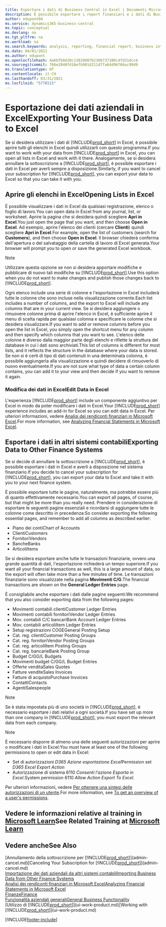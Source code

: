 ```yaml
---
title: Esportare i dati di Business Central in Excel | Documenti Microsoft
description: È possibile esportare i report finanziari e i dati di Business Intelligence da Business Central in Excel o aprire i dati di Business Central in Excel.
author: edupont04
ms.service: dynamics365-business-central
ms.topic: conceptual
ms.devlang: na
ms.tgt_pltfrm: na
ms.workload: na
ms.search.keywords: analysis, reporting, financial report, business intelligence, BI, Excel
ms.date: 04/01/2021
ms.author: edupont
ms.openlocfilehash: 4a6bfb8d20c13019807b2308737380c4fd31dcc6
ms.sourcegitcommit: 766e2840fd16efb901d211d7fa64d96766ac99d9
ms.translationtype: HT
ms.contentlocale: it-CH
ms.lasthandoff: 03/31/2021
ms.locfileid: "5776515"
---
```

# <a name="exporting-your-business-data-to-excel"></a><span data-ttu-id="055ed-103">Esportazione dei dati aziendali in Excel</span><span class="sxs-lookup"><span data-stu-id="055ed-103">Exporting Your Business Data to Excel</span></span>
<span data-ttu-id="055ed-104">Se si desidera utilizzare i dati di [!INCLUDE[prod_short](includes/prod_short.md)] in Excel, è possibile aprire tutti gli elenchi in Excel quindi utilizzarli con questo programma.</span><span class="sxs-lookup"><span data-stu-id="055ed-104">If you want to work with your data from [!INCLUDE[prod_short](includes/prod_short.md)] in Excel, you can open all lists in Excel and work with it there.</span></span> <span data-ttu-id="055ed-105">Analogamente, se si desidera annullare la sottoscrizione a [!INCLUDE[prod_short](includes/prod_short.md)], è possibile esportare i dati in Excel per averli sempre a disposizione.</span><span class="sxs-lookup"><span data-stu-id="055ed-105">Similarly, if you want to cancel your subscription for [!INCLUDE[prod_short](includes/prod_short.md)], you can export your data to Excel so that you can take it with you.</span></span>

## <a name="opening-lists-in-excel"></a><span data-ttu-id="055ed-106">Aprire gli elenchi in Excel</span><span class="sxs-lookup"><span data-stu-id="055ed-106">Opening Lists in Excel</span></span>
<span data-ttu-id="055ed-107">È possibile visualizzare i dati in Excel da qualsiasi registrazione, elenco o foglio di lavoro.</span><span class="sxs-lookup"><span data-stu-id="055ed-107">You can open data in Excel from any journal, list, or worksheet.</span></span> <span data-ttu-id="055ed-108">Aprire la pagina che si desidera quindi scegliere **Apri in Excel**.</span><span class="sxs-lookup"><span data-stu-id="055ed-108">You just open the page that you want, and then choose **Open in Excel**.</span></span> <span data-ttu-id="055ed-109">Ad esempio, aprire l'elenco dei clienti (cercare **Clienti**) quindi scegliere **Apri in Excel**.</span><span class="sxs-lookup"><span data-stu-id="055ed-109">For example, open the list of customers (search for **Customers**), and then choose **Open in Excel**.</span></span> <span data-ttu-id="055ed-110">Il browser chiederà conferma dell'apertura o del salvataggio della cartella di lavoro di Excel generata.</span><span class="sxs-lookup"><span data-stu-id="055ed-110">Your browser will prompt you to open or save the generated Excel workbook.</span></span>  

> [!NOTE]
> <span data-ttu-id="055ed-111">Utilizzare questa opzione se non si desidera apportare modifiche e pubblicare di nuovo tali modifiche su [!INCLUDE[prod_short](includes/prod_short.md)].</span><span class="sxs-lookup"><span data-stu-id="055ed-111">Use this option when you do not want to make changes and publish those changes back to [!INCLUDE[prod_short](includes/prod_short.md)].</span></span>  

<span data-ttu-id="055ed-112">Ogni elenco include una serie di colonne e l'esportazione in Excel includerà tutte le colonne che sono incluse nella visualizzazione corrente.</span><span class="sxs-lookup"><span data-stu-id="055ed-112">Each list includes a number of columns, and the export to Excel will include any columns that are in your current view.</span></span> <span data-ttu-id="055ed-113">Se si desidera aggiungere o rimuovere colonne prima di aprire l'elenco in Excel, è sufficiente aprire il menu di scelta rapida per qualsiasi colonna e specificare le colonne che si desidera visualizzare.</span><span class="sxs-lookup"><span data-stu-id="055ed-113">If you want to add or remove columns before you open the list in Excel, you simply open the shortcut menu for any column and then specify which columns that you want to see.</span></span> <span data-ttu-id="055ed-114">L'elenco delle colonne è diverso dalla maggior parte degli elenchi e riflette la struttura del database in cui i dati sono archiviati.</span><span class="sxs-lookup"><span data-stu-id="055ed-114">This list of columns is different for most lists, and it reflects the structure in the database where your data is stored.</span></span> <span data-ttu-id="055ed-115">Se non si è certi di tipo di dati contenuti in una determinata colonna, è possibile aggiungerla alla visualizzazione e quindi decidere di rimuoverlo di nuovo eventualmente.</span><span class="sxs-lookup"><span data-stu-id="055ed-115">If you are not sure what type of data a certain column contains, you can add it to your view and then decide if you want to remove it again.</span></span>  

### <a name="edit-data-in-excel"></a><span data-ttu-id="055ed-116">Modifica dei dati in Excel</span><span class="sxs-lookup"><span data-stu-id="055ed-116">Edit Data in Excel</span></span>
<span data-ttu-id="055ed-117">L'esperienza [!INCLUDE[prod_short](includes/prod_short.md)] include un componente aggiuntivo per Excel in modo da poter modificare i dati in Excel.</span><span class="sxs-lookup"><span data-stu-id="055ed-117">Your [!INCLUDE[prod_short](includes/prod_short.md)] experience includes an add-in for Excel so you can edit data in Excel.</span></span> <span data-ttu-id="055ed-118">Per ulteriori informazioni, vedere [Analisi dei rendiconti finanziari in Microsoft Excel](finance-analyze-excel.md).</span><span class="sxs-lookup"><span data-stu-id="055ed-118">For more information, see [Analyzing Financial Statements in Microsoft Excel](finance-analyze-excel.md).</span></span>  

## <a name="exporting-data-to-other-finance-systems"></a><span data-ttu-id="055ed-119">Esportare i dati in altri sistemi contabili</span><span class="sxs-lookup"><span data-stu-id="055ed-119">Exporting Data to Other Finance Systems</span></span>
<span data-ttu-id="055ed-120">Se si decide di annullare la sottoscrizione a [!INCLUDE[prod_short](includes/prod_short.md)], è possibile esportare i dati in Excel e averli a disposizione nel sistema finanziario.</span><span class="sxs-lookup"><span data-stu-id="055ed-120">If you decide to cancel your subscription for [!INCLUDE[prod_short](includes/prod_short.md)], you can export your data to Excel and take it with you to your next finance system.</span></span>  

<span data-ttu-id="055ed-121">È possibile esportare tutte le pagine, naturalmente, ma potrebbe essere più di quanto effettivamente necessario.</span><span class="sxs-lookup"><span data-stu-id="055ed-121">You can export all pages, of course, but that might be more than you really need.</span></span> <span data-ttu-id="055ed-122">Prendere in considerazione di esportare le seguenti pagine essenziali e ricordarsi di aggiungere tutte le colonne come descritto in precedenza:</span><span class="sxs-lookup"><span data-stu-id="055ed-122">So consider exporting the following essential pages, and remember to add all columns as described earlier:</span></span>  

* <span data-ttu-id="055ed-123">Piano dei conti</span><span class="sxs-lookup"><span data-stu-id="055ed-123">Chart of Accounts</span></span>  
* <span data-ttu-id="055ed-124">Clienti</span><span class="sxs-lookup"><span data-stu-id="055ed-124">Customers</span></span>  
* <span data-ttu-id="055ed-125">Fornitori</span><span class="sxs-lookup"><span data-stu-id="055ed-125">Vendors</span></span>  
* <span data-ttu-id="055ed-126">Banche</span><span class="sxs-lookup"><span data-stu-id="055ed-126">Banks</span></span>  
* <span data-ttu-id="055ed-127">Articoli</span><span class="sxs-lookup"><span data-stu-id="055ed-127">Items</span></span>  

<span data-ttu-id="055ed-128">Se si desidera esportare anche tutte le transazioni finanziarie, ovvero una grande quantità di dati, l'esportazione richiederà un tempo superiore.</span><span class="sxs-lookup"><span data-stu-id="055ed-128">If you want all your financial transactions as well, this is a large amount of data, so the export will often take more than a few minutes of time.</span></span> <span data-ttu-id="055ed-129">Le transazioni finanziarie sono visualizzate nella pagina **Movimenti C/G**.</span><span class="sxs-lookup"><span data-stu-id="055ed-129">The financial transactions are shown on the **General Ledger Entries** page.</span></span>  

<span data-ttu-id="055ed-130">È consigliabile anche esportare i dati dalle pagine seguenti:</span><span class="sxs-lookup"><span data-stu-id="055ed-130">We recommend that you also consider exporting data from the following pages:</span></span>  

* <span data-ttu-id="055ed-131">Movimenti contabili clienti</span><span class="sxs-lookup"><span data-stu-id="055ed-131">Customer Ledger Entries</span></span>  
* <span data-ttu-id="055ed-132">Movimenti contabili fornitori</span><span class="sxs-lookup"><span data-stu-id="055ed-132">Vendor Ledger Entries</span></span>  
* <span data-ttu-id="055ed-133">Mov. contabili C/C bancari</span><span class="sxs-lookup"><span data-stu-id="055ed-133">Bank Account Ledger Entries</span></span>  
* <span data-ttu-id="055ed-134">Mov. contabili articoli</span><span class="sxs-lookup"><span data-stu-id="055ed-134">Item Ledger Entries</span></span>  
* <span data-ttu-id="055ed-135">Setup registrazioni COGE</span><span class="sxs-lookup"><span data-stu-id="055ed-135">General Posting Setup</span></span>  
* <span data-ttu-id="055ed-136">Cat. reg. clienti</span><span class="sxs-lookup"><span data-stu-id="055ed-136">Customer Posting Groups</span></span>  
* <span data-ttu-id="055ed-137">Cat. reg. fornitori</span><span class="sxs-lookup"><span data-stu-id="055ed-137">Vendor Posting Groups</span></span>  
* <span data-ttu-id="055ed-138">Cat. reg. articoli</span><span class="sxs-lookup"><span data-stu-id="055ed-138">Item Posting Groups</span></span>  
* <span data-ttu-id="055ed-139">Cat. reg. bancarie</span><span class="sxs-lookup"><span data-stu-id="055ed-139">Bank Posting Group</span></span>  
* <span data-ttu-id="055ed-140">Budget C/G</span><span class="sxs-lookup"><span data-stu-id="055ed-140">G/L Budgets</span></span>  
* <span data-ttu-id="055ed-141">Movimenti budget C/G</span><span class="sxs-lookup"><span data-stu-id="055ed-141">G/L Budget Entries</span></span>  
* <span data-ttu-id="055ed-142">Offerte vendita</span><span class="sxs-lookup"><span data-stu-id="055ed-142">Sales Quotes</span></span>  
* <span data-ttu-id="055ed-143">Fatture vendite</span><span class="sxs-lookup"><span data-stu-id="055ed-143">Sales Invoices</span></span>  
* <span data-ttu-id="055ed-144">Fatture di acquisto</span><span class="sxs-lookup"><span data-stu-id="055ed-144">Purchase Invoices</span></span>  
* <span data-ttu-id="055ed-145">Contatti</span><span class="sxs-lookup"><span data-stu-id="055ed-145">Contacts</span></span>  
* <span data-ttu-id="055ed-146">Agenti</span><span class="sxs-lookup"><span data-stu-id="055ed-146">Salespeople</span></span>  

> [!NOTE]  
> <span data-ttu-id="055ed-147">Se è stata impostata più di uno società in [!INCLUDE[prod_short](includes/prod_short.md)], è necessario esportare i dati relativi a ogni società.</span><span class="sxs-lookup"><span data-stu-id="055ed-147">If you have set up more than one company in [!INCLUDE[prod_short](includes/prod_short.md)], you must export the relevant data from each company.</span></span>

> [!NOTE]
> <span data-ttu-id="055ed-148">È necessario disporre di almeno una delle seguenti autorizzazioni per aprire o modificare i dati in Excel:</span><span class="sxs-lookup"><span data-stu-id="055ed-148">You must have at least one of the following permissions to open or edit data in Excel:</span></span>
>    - <span data-ttu-id="055ed-149">Set di autorizzazioni *D365 Azione esportazione Excel*</span><span class="sxs-lookup"><span data-stu-id="055ed-149">Permission set *D365 Excel Export Action*</span></span>  
>    - <span data-ttu-id="055ed-150">Autorizzazione di sistema 6110 *Consenti l'azione Esporta in Excel*.</span><span class="sxs-lookup"><span data-stu-id="055ed-150">System permission 6110 *Allow Action Export To Excel*.</span></span>  

<span data-ttu-id="055ed-151">Per ulteriori informazioni, vedere [Per ottenere una sintesi delle autorizzazioni di un utente](ui-define-granular-permissions.md#to-get-an-overview-of-a-users-permissions).</span><span class="sxs-lookup"><span data-stu-id="055ed-151">For more information, see [To get an overview of a user's permissions](ui-define-granular-permissions.md#to-get-an-overview-of-a-users-permissions).</span></span>

## <a name="see-related-training-at-microsoft-learn"></a><span data-ttu-id="055ed-152">Vedere le informazioni relative al training in [Microsoft Learn](/learn/modules/configure-powerbi-excel-dynamics-365-business-central/index)</span><span class="sxs-lookup"><span data-stu-id="055ed-152">See Related Training at [Microsoft Learn](/learn/modules/configure-powerbi-excel-dynamics-365-business-central/index)</span></span>

## <a name="see-also"></a><span data-ttu-id="055ed-153">Vedere anche</span><span class="sxs-lookup"><span data-stu-id="055ed-153">See Also</span></span>
<span data-ttu-id="055ed-154">[Annullamento della sottoscrizione per [!INCLUDE[prod_short](includes/prod_short.md)]](admin-cancel.md)</span><span class="sxs-lookup"><span data-stu-id="055ed-154">[Canceling Your Subscription for [!INCLUDE[prod_short](includes/prod_short.md)]](admin-cancel.md)</span></span>  
[<span data-ttu-id="055ed-155">Importazione dei dati aziendali da altri sistemi contabili</span><span class="sxs-lookup"><span data-stu-id="055ed-155">Importing Business Data from Other Finance Systems</span></span>](across-import-data-configuration-packages.md)  
[<span data-ttu-id="055ed-156">Analisi dei rendiconti finanziari in Microsoft Excel</span><span class="sxs-lookup"><span data-stu-id="055ed-156">Analyzing Financial Statements in Microsoft Excel</span></span>](finance-analyze-excel.md)  
[<span data-ttu-id="055ed-157">Finanze</span><span class="sxs-lookup"><span data-stu-id="055ed-157">Finance</span></span>](finance.md)  
[<span data-ttu-id="055ed-158">Funzionalità aziendali generali</span><span class="sxs-lookup"><span data-stu-id="055ed-158">General Business Functionality</span></span>](ui-across-business-areas.md)  
<span data-ttu-id="055ed-159">[Utilizzo di [!INCLUDE[prod_short](includes/prod_short.md)]](ui-work-product.md)</span><span class="sxs-lookup"><span data-stu-id="055ed-159">[Working with [!INCLUDE[prod_short](includes/prod_short.md)]](ui-work-product.md)</span></span>  


[!INCLUDE[footer-include](includes/footer-banner.md)]